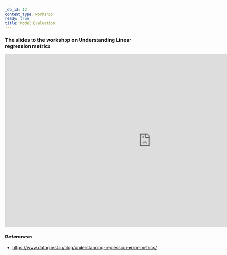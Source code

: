 ```yaml
---
_db_id: 12
content_type: workshop
ready: true
title: Model Evaluation
---
```


### The slides to the workshop on Understanding Linear regression metrics

<iframe src="https://docs.google.com/presentation/d/1CU5-GE7nMJ_IFOteka742iRG61MYm5xQ/present?token=AC4w5VhrNe2ADhq4WD-aSzWtY41pHYs9uQ%3A1582280180639&includes_info_params=1&eisi=CMzy6IC14ucCFeDB0gQdMCkP6Q#slide=id.p1" frameborder="0" width="960" height="569" allowfullscreen="true" mozallowfullscreen="true" webkitallowfullscreen="true"></iframe>

### References

- https://www.dataquest.io/blog/understanding-regression-error-metrics/